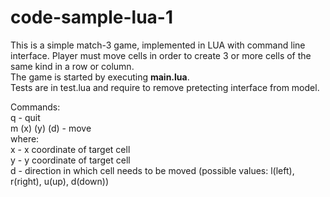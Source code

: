 # code-sample-lua-1
This is a simple match-3 game, implemented in LUA with command line interface. 
Player must move cells in order to create 3 or more cells of the same kind in a row or column.  
The game is started by executing **main.lua**.  
Tests are in test.lua and require to remove pretecting interface from model.  
  
Commands:  
q             - quit  
m (x) (y) (d) - move  
where:  
x - x coordinate of target cell  
y - y coordinate of target cell  
d - direction in which cell needs to be moved (possible values: l(left), r(right), u(up), d(down))  

